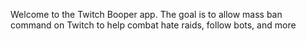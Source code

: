 Welcome to the Twitch Booper app.
The goal is to allow mass ban command on Twitch to help combat hate raids, follow bots, and more

